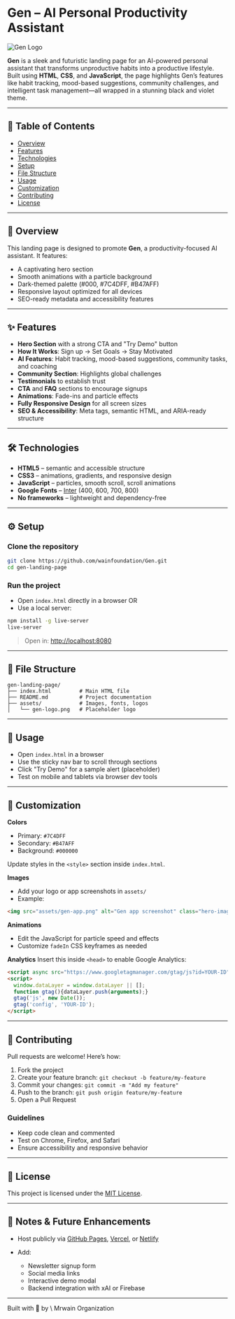 # Gen – AI Personal Productivity Assistant

![Gen Logo](assets/gen-logo.png) <!-- Replace with actual logo file -->

**Gen** is a sleek and futuristic landing page for an AI-powered personal assistant that transforms unproductive habits into a productive lifestyle. Built using **HTML**, **CSS**, and **JavaScript**, the page highlights Gen’s features like habit tracking, mood-based suggestions, community challenges, and intelligent task management—all wrapped in a stunning black and violet theme.

---

## 🔗 Table of Contents

- [Overview](#overview)
- [Features](#features)
- [Technologies](#technologies)
- [Setup](#setup)
- [File Structure](#file-structure)
- [Usage](#usage)
- [Customization](#customization)
- [Contributing](#contributing)
- [License](#license)

---

## 🧠 Overview

This landing page is designed to promote **Gen**, a productivity-focused AI assistant. It features:

- A captivating hero section
- Smooth animations with a particle background
- Dark-themed palette (#000, #7C4DFF, #B47AFF)
- Responsive layout optimized for all devices
- SEO-ready metadata and accessibility features

---

## ✨ Features

- **Hero Section** with a strong CTA and "Try Demo" button  
- **How It Works**: Sign up → Set Goals → Stay Motivated  
- **AI Features**: Habit tracking, mood-based suggestions, community tasks, and coaching  
- **Community Section**: Highlights global challenges  
- **Testimonials** to establish trust  
- **CTA** and **FAQ** sections to encourage signups  
- **Animations**: Fade-ins and particle effects  
- **Fully Responsive Design** for all screen sizes  
- **SEO & Accessibility**: Meta tags, semantic HTML, and ARIA-ready structure

---

## 🛠️ Technologies

- **HTML5** – semantic and accessible structure  
- **CSS3** – animations, gradients, and responsive design  
- **JavaScript** – particles, smooth scroll, scroll animations  
- **Google Fonts** – [Inter](https://fonts.google.com/specimen/Inter) (400, 600, 700, 800)  
- **No frameworks** – lightweight and dependency-free

---

## ⚙️ Setup

### Clone the repository

```bash
git clone https://github.com/wainfoundation/Gen.git
cd gen-landing-page
````

### Run the project

* Open `index.html` directly in a browser
  OR
* Use a local server:

```bash
npm install -g live-server
live-server
```

> Open in: [http://localhost:8080](http://localhost:8080)

---

## 📁 File Structure

```
gen-landing-page/
├── index.html         # Main HTML file
├── README.md          # Project documentation
├── assets/            # Images, fonts, logos
│   └── gen-logo.png   # Placeholder logo
```

---

## 🚀 Usage

* Open `index.html` in a browser
* Use the sticky nav bar to scroll through sections
* Click "Try Demo" for a sample alert (placeholder)
* Test on mobile and tablets via browser dev tools

---

## 🎨 Customization

**Colors**

* Primary: `#7C4DFF`
* Secondary: `#B47AFF`
* Background: `#000000`

Update styles in the `<style>` section inside `index.html`.

**Images**

* Add your logo or app screenshots in `assets/`
* Example:

```html
<img src="assets/gen-app.png" alt="Gen app screenshot" class="hero-image" />
```

**Animations**

* Edit the JavaScript for particle speed and effects
* Customize `fadeIn` CSS keyframes as needed

**Analytics**
Insert this inside `<head>` to enable Google Analytics:

```html
<script async src="https://www.googletagmanager.com/gtag/js?id=YOUR-ID"></script>
<script>
  window.dataLayer = window.dataLayer || [];
  function gtag(){dataLayer.push(arguments);}
  gtag('js', new Date());
  gtag('config', 'YOUR-ID');
</script>
```

---

## 🤝 Contributing

Pull requests are welcome! Here’s how:

1. Fork the project
2. Create your feature branch: `git checkout -b feature/my-feature`
3. Commit your changes: `git commit -m "Add my feature"`
4. Push to the branch: `git push origin feature/my-feature`
5. Open a Pull Request

### Guidelines

* Keep code clean and commented
* Test on Chrome, Firefox, and Safari
* Ensure accessibility and responsive behavior

---

## 🪪 License

This project is licensed under the [MIT License](LICENSE).

---

## 🔮 Notes & Future Enhancements

* Host publicly via [GitHub Pages](https://pages.github.com/), [Vercel](https://vercel.com/), or [Netlify](https://www.netlify.com/)
* Add:

  * Newsletter signup form
  * Social media links
  * Interactive demo modal
  * Backend integration with xAI or Firebase

---

Built with 💜 by \ Mrwain Organization
